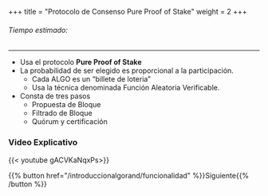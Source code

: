 +++
title = "Protocolo de Consenso Pure Proof of Stake"
weight = 2
+++

###### Tiempo estimado:

---

- Usa el protocolo **Pure Proof of Stake**
- La probabilidad de ser elegido es proporcional a la participación.
  - Cada ALGO es un “billete de loteria”
  - Usa la técnica denominada Función Aleatoria Verificable.
- Consta de tres pasos
  - Propuesta de Bloque
  - Filtrado de Bloque
  - Quórum y certificación

### Video Explicativo
{{< youtube gACVKaNqxPs>}} 

{{% button href="/introduccionalgorand/funcionalidad" %}}Siguiente{{% /button %}}